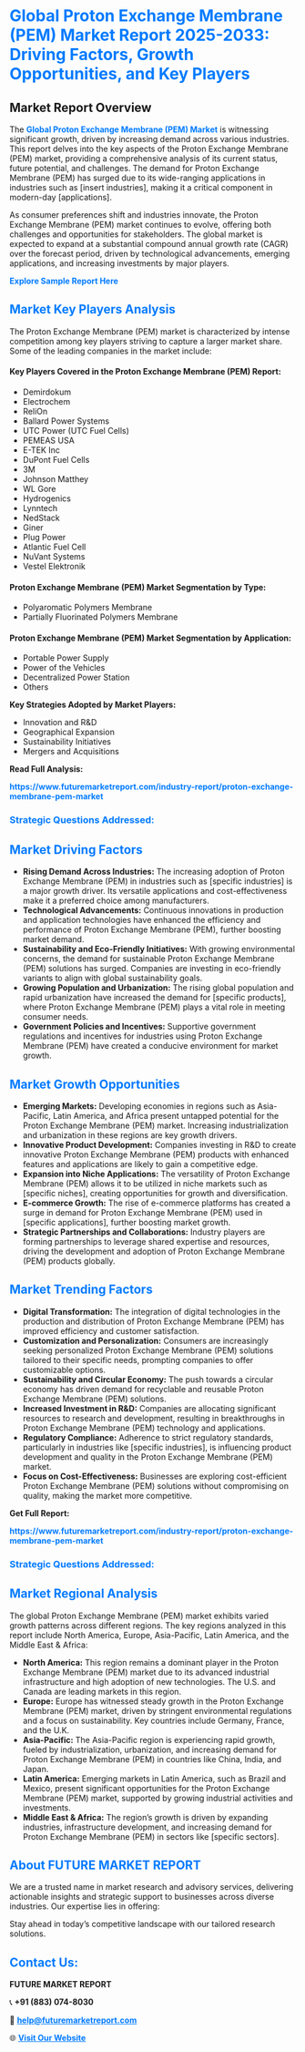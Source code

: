<h1 style="color: #007BFF;">Global Proton Exchange Membrane (PEM) Market Report 2025-2033: Driving Factors, Growth Opportunities, and Key Players</h1>

<section id="overview">
<h2>Market Report Overview</h2>
<p>The <a href="https://www.futuremarketreport.com/industry-report/proton-exchange-membrane-pem-market" style="color: #007BFF; text-decoration: none;"><strong>Global Proton Exchange Membrane (PEM) Market</strong></a> is witnessing significant growth, driven by increasing demand across various industries. This report delves into the key aspects of the Proton Exchange Membrane (PEM) market, providing a comprehensive analysis of its current status, future potential, and challenges. The demand for Proton Exchange Membrane (PEM) has surged due to its wide-ranging applications in industries such as [insert industries], making it a critical component in modern-day [applications].</p>
<p>As consumer preferences shift and industries innovate, the Proton Exchange Membrane (PEM) market continues to evolve, offering both challenges and opportunities for stakeholders. The global market is expected to expand at a substantial compound annual growth rate (CAGR) over the forecast period, driven by technological advancements, emerging applications, and increasing investments by major players.</p>
</section>

<section id="overview">
<p><a href="https://www.futuremarketreport.com/request-sample/reportId=85133" style="color: #007BFF; text-decoration: none;"><strong>Explore Sample Report Here</strong></a></p>
</section>

<section id="key-players">
<h2 style="color: #007BFF;">Market Key Players Analysis</h2>
<p>The Proton Exchange Membrane (PEM) market is characterized by intense competition among key players striving to capture a larger market share. Some of the leading companies in the market include:</p>
<h4>Key Players Covered in the Proton Exchange Membrane (PEM) Report:</h4>
<ul><li>Demirdokum</li><li>Electrochem</li><li>ReliOn</li><li>Ballard Power Systems</li><li>UTC Power (UTC Fuel Cells)</li><li>PEMEAS USA</li><li>E-TEK Inc</li><li>DuPont Fuel Cells</li><li>3M</li><li>Johnson Matthey</li><li>WL Gore</li><li>Hydrogenics</li><li>Lynntech</li><li>NedStack</li><li>Giner</li><li>Plug Power</li><li>Atlantic Fuel Cell</li><li>NuVant Systems</li><li>Vestel Elektronik</li></ul>
<h4>Proton Exchange Membrane (PEM) Market Segmentation by Type:</h4>
<ul><li>Polyaromatic Polymers Membrane</li><li>Partially Fluorinated Polymers Membrane</li></ul>

<h4>Proton Exchange Membrane (PEM) Market Segmentation by Application:</h4>
<ul><li>Portable Power Supply</li><li>Power of the Vehicles</li><li>Decentralized Power Station</li><li>Others</li></ul>
<p><strong>Key Strategies Adopted by Market Players:</strong></p>
<ul>
<li>Innovation and R&D</li>
<li>Geographical Expansion</li>
<li>Sustainability Initiatives</li>
<li>Mergers and Acquisitions</li>
</ul>
</section>

<section>
<p><strong>Read Full Analysis: </strong></p><a href="https://www.futuremarketreport.com/industry-report/proton-exchange-membrane-pem-market" style="color: #007BFF; text-decoration: none;"><strong>https://www.futuremarketreport.com/industry-report/proton-exchange-membrane-pem-market</strong></a>
<h3 style="color: #007BFF;">Strategic Questions Addressed:</h3>
</section>

<section id="driving-factors">
<h2 style="color: #007BFF;">Market Driving Factors</h2>
<ul>
<li><strong>Rising Demand Across Industries:</strong> The increasing adoption of Proton Exchange Membrane (PEM) in industries such as [specific industries] is a major growth driver. Its versatile applications and cost-effectiveness make it a preferred choice among manufacturers.</li>
<li><strong>Technological Advancements:</strong> Continuous innovations in production and application technologies have enhanced the efficiency and performance of Proton Exchange Membrane (PEM), further boosting market demand.</li>
<li><strong>Sustainability and Eco-Friendly Initiatives:</strong> With growing environmental concerns, the demand for sustainable Proton Exchange Membrane (PEM) solutions has surged. Companies are investing in eco-friendly variants to align with global sustainability goals.</li>
<li><strong>Growing Population and Urbanization:</strong> The rising global population and rapid urbanization have increased the demand for [specific products], where Proton Exchange Membrane (PEM) plays a vital role in meeting consumer needs.</li>
<li><strong>Government Policies and Incentives:</strong> Supportive government regulations and incentives for industries using Proton Exchange Membrane (PEM) have created a conducive environment for market growth.</li>
</ul>
</section>

<section id="growth-opportunities">
<h2 style="color: #007BFF;">Market Growth Opportunities</h2>
<ul>
<li><strong>Emerging Markets:</strong> Developing economies in regions such as Asia-Pacific, Latin America, and Africa present untapped potential for the Proton Exchange Membrane (PEM) market. Increasing industrialization and urbanization in these regions are key growth drivers.</li>
<li><strong>Innovative Product Development:</strong> Companies investing in R&D to create innovative Proton Exchange Membrane (PEM) products with enhanced features and applications are likely to gain a competitive edge.</li>
<li><strong>Expansion into Niche Applications:</strong> The versatility of Proton Exchange Membrane (PEM) allows it to be utilized in niche markets such as [specific niches], creating opportunities for growth and diversification.</li>
<li><strong>E-commerce Growth:</strong> The rise of e-commerce platforms has created a surge in demand for Proton Exchange Membrane (PEM) used in [specific applications], further boosting market growth.</li>
<li><strong>Strategic Partnerships and Collaborations:</strong> Industry players are forming partnerships to leverage shared expertise and resources, driving the development and adoption of Proton Exchange Membrane (PEM) products globally.</li>
</ul>
</section>

<section id="trending-factors">
<h2 style="color: #007BFF;">Market Trending Factors</h2>
<ul>
<li><strong>Digital Transformation:</strong> The integration of digital technologies in the production and distribution of Proton Exchange Membrane (PEM) has improved efficiency and customer satisfaction.</li>
<li><strong>Customization and Personalization:</strong> Consumers are increasingly seeking personalized Proton Exchange Membrane (PEM) solutions tailored to their specific needs, prompting companies to offer customizable options.</li>
<li><strong>Sustainability and Circular Economy:</strong> The push towards a circular economy has driven demand for recyclable and reusable Proton Exchange Membrane (PEM) solutions.</li>
<li><strong>Increased Investment in R&D:</strong> Companies are allocating significant resources to research and development, resulting in breakthroughs in Proton Exchange Membrane (PEM) technology and applications.</li>
<li><strong>Regulatory Compliance:</strong> Adherence to strict regulatory standards, particularly in industries like [specific industries], is influencing product development and quality in the Proton Exchange Membrane (PEM) market.</li>
<li><strong>Focus on Cost-Effectiveness:</strong> Businesses are exploring cost-efficient Proton Exchange Membrane (PEM) solutions without compromising on quality, making the market more competitive.</li>
</ul>
</section>

<section>
<p><strong>Get Full Report: </strong></p><a href="https://www.futuremarketreport.com/industry-report/proton-exchange-membrane-pem-market" style="color: #007BFF; text-decoration: none;"><strong>https://www.futuremarketreport.com/industry-report/proton-exchange-membrane-pem-market</strong></a>
<h3 style="color: #007BFF;">Strategic Questions Addressed:</h3>
</section>


<section id="regional-analysis">
<h2 style="color: #007BFF;">Market Regional Analysis</h2>
<p>The global Proton Exchange Membrane (PEM) market exhibits varied growth patterns across different regions. The key regions analyzed in this report include North America, Europe, Asia-Pacific, Latin America, and the Middle East & Africa:</p>
<ul>
<li><strong>North America:</strong> This region remains a dominant player in the Proton Exchange Membrane (PEM) market due to its advanced industrial infrastructure and high adoption of new technologies. The U.S. and Canada are leading markets in this region.</li>
<li><strong>Europe:</strong> Europe has witnessed steady growth in the Proton Exchange Membrane (PEM) market, driven by stringent environmental regulations and a focus on sustainability. Key countries include Germany, France, and the U.K.</li>
<li><strong>Asia-Pacific:</strong> The Asia-Pacific region is experiencing rapid growth, fueled by industrialization, urbanization, and increasing demand for Proton Exchange Membrane (PEM) in countries like China, India, and Japan.</li>
<li><strong>Latin America:</strong> Emerging markets in Latin America, such as Brazil and Mexico, present significant opportunities for the Proton Exchange Membrane (PEM) market, supported by growing industrial activities and investments.</li>
<li><strong>Middle East & Africa:</strong> The region’s growth is driven by expanding industries, infrastructure development, and increasing demand for Proton Exchange Membrane (PEM) in sectors like [specific sectors].</li>
</ul>
</section>

<footer>
<h2 style="color: #007BFF;">About FUTURE MARKET REPORT</h2>
<p>We are a trusted name in market research and advisory services, delivering actionable insights and strategic support to businesses across diverse industries. Our expertise lies in offering:</p>

<p>Stay ahead in today’s competitive landscape with our tailored research solutions.</p>

<h2 style="color: #007BFF;">Contact Us:</h2>
<p><strong>FUTURE MARKET REPORT</strong></p>
<p>📞 <strong>+91 (883) 074-8030</strong></p>
<p>📧 <strong><a href="mailto:help@futuremarketreport.com" style="color: #007BFF;">help@futuremarketreport.com</a></strong></p>
<p>🌐 <strong><a href="https://www.futuremarketreport.com/" style="color: #007BFF;">Visit Our Website</a></strong></p>
</footer>